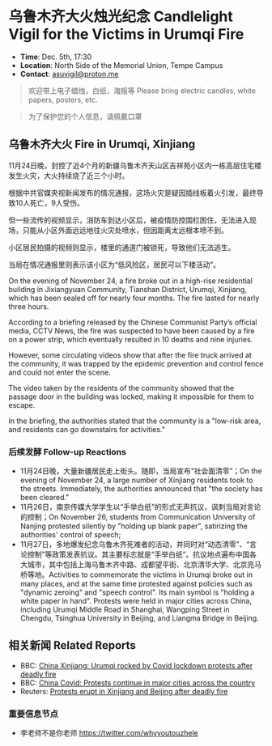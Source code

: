 # 乌鲁木齐大火烛光纪念 Candlelight Vigil for the Victims in Urumqi Fire

* **Time**: Dec. 5th, 17:30
* **Location**: North Side of the Memorial Union, Tempe Campus
* **Contact**: [asuvigil@proton.me](mailto:asuvigil@proton.me)

> 欢迎带上电子蜡烛，白纸，海报等 Please bring electric candles, white papers, posters, etc.

> 为了保护您的个人信息，请佩戴口罩

## 乌鲁木齐大火 Fire in Urumqi, Xinjiang

11月24日晚，封控了近4个月的新疆乌鲁木齐天山区吉祥苑小区内一栋高层住宅楼发生火灾，大火持续烧了近三个小时。

根据中共官媒央视新闻发布的情况通报，这场火灾是疑因插线板着火引发，最终导致10人死亡，9人受伤。

但一些流传的视频显示，消防车到达小区后，被疫情防控围栏困住，无法进入现场，只能从小区外面远远地往火灾处喷水，但因距离太远根本喷不到。

小区居民拍摄的视频则显示，楼里的通道门被锁死，导致他们无法逃生。

当局在情况通报里则表示该小区为“低风险区，居民可以下楼活动”。

On the evening of November 24, a fire broke out in a high-rise residential building in Jixiangyuan Community, Tianshan District, Urumqi, Xinjiang, which has been sealed off for nearly four months. The fire lasted for nearly three hours.

According to a briefing released by the Chinese Communist Party’s official media, CCTV News, the fire was suspected to have been caused by a fire on a power strip, which eventually resulted in 10 deaths and nine injuries.

However, some circulating videos show that after the fire truck arrived at the community, it was trapped by the epidemic prevention and control fence and could not enter the scene.

The video taken by the residents of the community showed that the passage door in the building was locked, making it impossible for them to escape.

In the briefing, the authorities stated that the community is a "low-risk area, and residents can go downstairs for activities."

### 后续发酵 Follow-up Reactions

* 11月24日晚，大量新疆居民走上街头。随即，当局宣布“社会面清零”；On the evening of November 24, a large number of Xinjiang residents took to the streets. Immediately, the authorities announced that "the society has been cleared."
* 11月26日，南京传媒大学学生以“手举白纸”的形式无声抗议，讽刺当局对言论的控制；On November 26, students from Communication University of Nanjing protested silently by "holding up blank paper", satirizing the authorities' control of speech;
* 11月27日，多地爆发纪念乌鲁木齐死难者的活动，并同时对“动态清零”、“言论控制”等政策发表抗议。其主要标志就是“手举白纸”。抗议地点遍布中国各大城市，其中包括上海乌鲁木齐中路、成都望平街、北京清华大学、北京亮马桥等地。Activities to commemorate the victims in Urumqi broke out in many places, and at the same time protested against policies such as "dynamic zeroing" and "speech control". Its main symbol is "holding a white paper in hand". Protests were held in major cities across China, including Urumqi Middle Road in Shanghai, Wangping Street in Chengdu, Tsinghua University in Beijing, and Liangma Bridge in Beijing.

## 相关新闻 Related Reports

* BBC: [China Xinjiang: Urumqi rocked by Covid lockdown protests after deadly fire](https://www.bbc.com/news/world-asia-china-63766125)
* BBC: [China Covid: Protests continue in major cities across the country](https://www.bbc.com/news/world-asia-63771109)
* Reuters: [Protests erupt in Xinjiang and Beijing after deadly fire](https://www.reuters.com/world/china/huge-covid-protests-erupt-chinas-xinjiang-after-deadly-fire-2022-11-26/)

### 重要信息节点

* 李老师不是你老师 https://twitter.com/whyyoutouzhele
